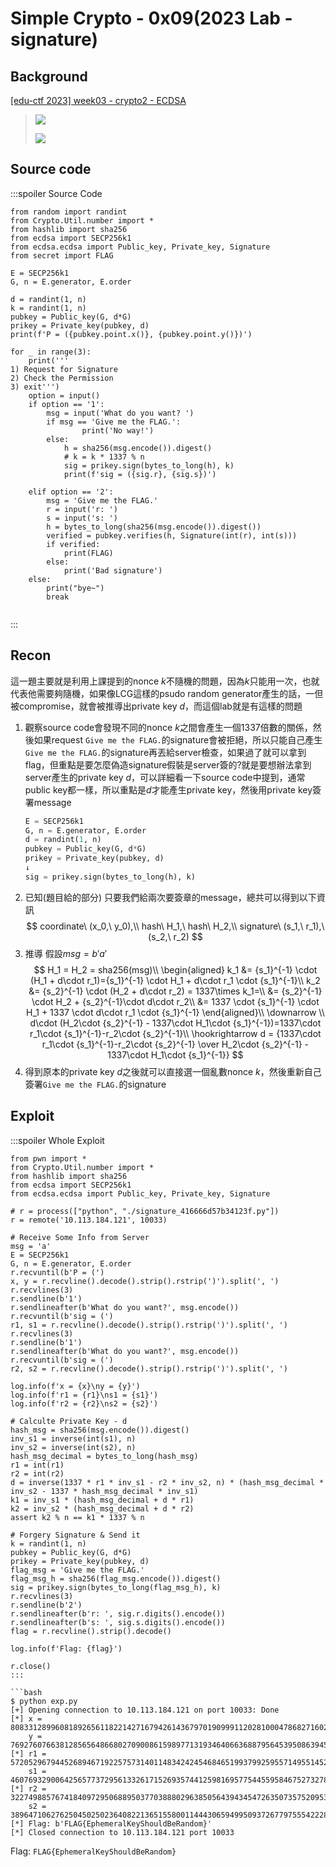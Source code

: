 # Simple Crypto - 0x09(2023 Lab - signature)
## Background
[ [edu-ctf 2023] week03 - crypto2 - ECDSA](https://www.youtube.com/live/u4ZVc8PuJC0?si=ychlqdZnGVfFYRAV&t=4075)
>![](https://hackmd.io/_uploads/ryVbmdMWp.png)
>
>![](https://hackmd.io/_uploads/HkJMXOG-T.png)

## Source code
:::spoiler Source Code
```python=
from random import randint
from Crypto.Util.number import *
from hashlib import sha256
from ecdsa import SECP256k1
from ecdsa.ecdsa import Public_key, Private_key, Signature
from secret import FLAG

E = SECP256k1
G, n = E.generator, E.order

d = randint(1, n)
k = randint(1, n)
pubkey = Public_key(G, d*G)
prikey = Private_key(pubkey, d)
print(f'P = ({pubkey.point.x()}, {pubkey.point.y()})')

for _ in range(3):
    print('''
1) Request for Signature
2) Check the Permission
3) exit''')
    option = input()
    if option == '1':
        msg = input('What do you want? ')
        if msg == 'Give me the FLAG.':
                print('No way!')
        else:
            h = sha256(msg.encode()).digest()
            # k = k * 1337 % n
            sig = prikey.sign(bytes_to_long(h), k)
            print(f'sig = ({sig.r}, {sig.s})')

    elif option == '2':
        msg = 'Give me the FLAG.'
        r = input('r: ')
        s = input('s: ')
        h = bytes_to_long(sha256(msg.encode()).digest())
        verified = pubkey.verifies(h, Signature(int(r), int(s)))
        if verified:
            print(FLAG)
        else:
            print('Bad signature')
    else:
        print("bye~")
        break


```
:::
## Recon
這一題主要就是利用上課提到的nonce $k$不隨機的問題，因為$k$只能用一次，也就代表他需要夠隨機，如果像LCG這樣的psudo random generator產生的話，一但被compromise，就會被推導出private key $d$，而這個lab就是有這樣的問題
1. 觀察source code會發現不同的nonce $k$之間會產生一個1337倍數的關係，然後如果request `Give me the FLAG.`的signature會被拒絕，所以只能自己產生`Give me the FLAG.`的signature再丟給server檢查，如果過了就可以拿到flag，但重點是要怎麼偽造signature假裝是server簽的?就是要想辦法拿到server產生的private key $d$，可以詳細看一下source code中提到，通常public key都一樣，所以重點是$d$才能產生private key，然後用private key簽署message
    ```python
    E = SECP256k1
    G, n = E.generator, E.order
    d = randint(1, n)
    pubkey = Public_key(G, d*G)
    prikey = Private_key(pubkey, d)
    ↓
    sig = prikey.sign(bytes_to_long(h), k)
    ```
2. 已知(題目給的部分)
    只要我們給兩次要簽章的message，總共可以得到以下資訊
    $$
    coordinate\ (x_0,\ y_0),\\
    hash\ H_1,\ hash\ H_2,\\
    signature\ (s_1,\ r_1),\ (s_2,\ r_2)
    $$
3. 推導
    假設$msg=b'a'$
    $$
    H_1 = H_2 = sha256(msg)\\
    \begin{aligned}
    k_1 &= {s_1}^{-1} \cdot (H_1 + d\cdot r_1)={s_1}^{-1} \cdot H_1 + d\cdot r_1 \cdot {s_1}^{-1}\\
    k_2 &= {s_2}^{-1} \cdot (H_2 + d\cdot r_2) = 1337\times k_1=\\
    &= {s_2}^{-1} \cdot H_2 + {s_2}^{-1}\cdot d\cdot r_2\\
    &= 1337 \cdot {s_1}^{-1} \cdot H_1 + 1337 \cdot d\cdot r_1 \cdot {s_1}^{-1}
    \end{aligned}\\
    \downarrow \\
    d\cdot (H_2\cdot {s_2}^{-1} - 1337\cdot H_1\cdot {s_1}^{-1})=1337\cdot r_1\cdot {s_1}^{-1}-r_2\cdot {s_2}^{-1}\\
    \hookrightarrow d = {1337\cdot r_1\cdot {s_1}^{-1}-r_2\cdot {s_2}^{-1} \over H_2\cdot {s_2}^{-1} - 1337\cdot H_1\cdot {s_1}^{-1}}
    $$
4. 得到原本的private key $d$之後就可以直接選一個亂數nonce $k$，然後重新自己簽署`Give me the FLAG.`的signature
## Exploit
:::spoiler Whole Exploit
```python=
from pwn import *
from Crypto.Util.number import *
from hashlib import sha256
from ecdsa import SECP256k1
from ecdsa.ecdsa import Public_key, Private_key, Signature

# r = process(["python", "./signature_416666d57b34123f.py"])
r = remote('10.113.184.121', 10033)

# Receive Some Info from Server
msg = 'a'
E = SECP256k1
G, n = E.generator, E.order
r.recvuntil(b'P = (')
x, y = r.recvline().decode().strip().rstrip(')').split(', ')
r.recvlines(3)
r.sendline(b'1')
r.sendlineafter(b'What do you want?', msg.encode())
r.recvuntil(b'sig = (')
r1, s1 = r.recvline().decode().strip().rstrip(')').split(', ')
r.recvlines(3)
r.sendline(b'1')
r.sendlineafter(b'What do you want?', msg.encode())
r.recvuntil(b'sig = (')
r2, s2 = r.recvline().decode().strip().rstrip(')').split(', ')

log.info(f'x = {x}\ny = {y}')
log.info(f'r1 = {r1}\ns1 = {s1}')
log.info(f'r2 = {r2}\ns2 = {s2}')

# Calculte Private Key - d
hash_msg = sha256(msg.encode()).digest()
inv_s1 = inverse(int(s1), n)
inv_s2 = inverse(int(s2), n)
hash_msg_decimal = bytes_to_long(hash_msg)
r1 = int(r1)
r2 = int(r2)
d = inverse(1337 * r1 * inv_s1 - r2 * inv_s2, n) * (hash_msg_decimal * inv_s2 - 1337 * hash_msg_decimal * inv_s1)
k1 = inv_s1 * (hash_msg_decimal + d * r1)
k2 = inv_s2 * (hash_msg_decimal + d * r2)
assert k2 % n == k1 * 1337 % n

# Forgery Signature & Send it
k = randint(1, n)
pubkey = Public_key(G, d*G)
prikey = Private_key(pubkey, d)
flag_msg = 'Give me the FLAG.'
flag_msg_h = sha256(flag_msg.encode()).digest()
sig = prikey.sign(bytes_to_long(flag_msg_h), k)
r.recvlines(3)
r.sendline(b'2')
r.sendlineafter(b'r: ', sig.r.digits().encode())
r.sendlineafter(b's: ', sig.s.digits().encode())
flag = r.recvline().strip().decode()

log.info(f'Flag: {flag}')

r.close()
:::

```bash
$ python exp.py
[+] Opening connection to 10.113.184.121 on port 10033: Done
[*] x = 80833128996081892656118221427167942614367970190999112028100047868271602908158
    y = 7692760766381285656486680270900861598977131934640663688795645395086394523342
[*] r1 = 57205296794452689467192257573140114834242454684651993799259557149551452463654
    s1 = 46076932900642565773729561332617152693574412598169577544559584675273278539735
[*] r2 = 32274988576741840972950688950377038880296385056439434547263507357520953909449
    s2 = 38964710627625045025023640822136515580011444306594995093726779755542228691436
[*] Flag: b'FLAG{EphemeralKeyShouldBeRandom}'
[*] Closed connection to 10.113.184.121 port 10033
```

Flag: `FLAG{EphemeralKeyShouldBeRandom}`